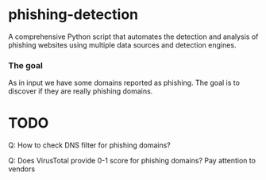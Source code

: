 # phishing-detection
A comprehensive Python script that automates the detection and analysis of phishing websites using multiple data sources and detection engines.


### The goal
As in input we have some domains reported as phishing. The goal is to discover if they are really phishing domains.

# TODO 
Q: How to check DNS filter for phishing domains?

Q: Does VirusTotal provide 0-1 score for phishing domains? Pay attention to vendors


